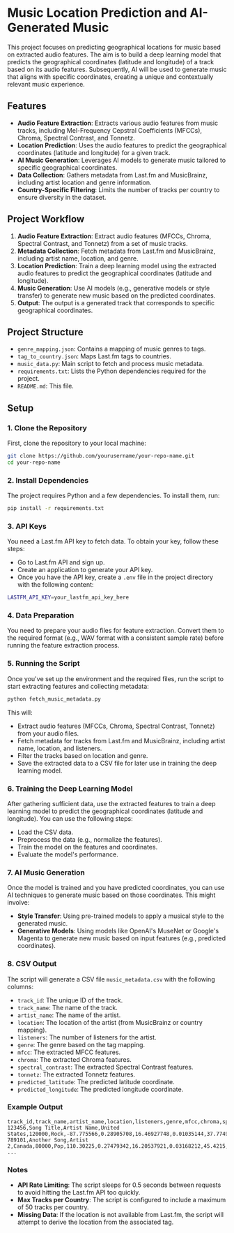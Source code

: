 # Music Location Prediction and AI-Generated Music

This project focuses on predicting geographical locations for music based on extracted audio features. The aim is to build a deep learning model that predicts the geographical coordinates (latitude and longitude) of a track based on its audio features. Subsequently, AI will be used to generate music that aligns with specific coordinates, creating a unique and contextually relevant music experience.

## Features

- **Audio Feature Extraction**: Extracts various audio features from music tracks, including Mel-Frequency Cepstral Coefficients (MFCCs), Chroma, Spectral Contrast, and Tonnetz.
- **Location Prediction**: Uses the audio features to predict the geographical coordinates (latitude and longitude) for a given track.
- **AI Music Generation**: Leverages AI models to generate music tailored to specific geographical coordinates.
- **Data Collection**: Gathers metadata from Last.fm and MusicBrainz, including artist location and genre information.
- **Country-Specific Filtering**: Limits the number of tracks per country to ensure diversity in the dataset.

## Project Workflow

1. **Audio Feature Extraction**: Extract audio features (MFCCs, Chroma, Spectral Contrast, and Tonnetz) from a set of music tracks.
2. **Metadata Collection**: Fetch metadata from Last.fm and MusicBrainz, including artist name, location, and genre.
3. **Location Prediction**: Train a deep learning model using the extracted audio features to predict the geographical coordinates (latitude and longitude).
4. **Music Generation**: Use AI models (e.g., generative models or style transfer) to generate new music based on the predicted coordinates.
5. **Output**: The output is a generated track that corresponds to specific geographical coordinates.

## Project Structure

- `genre_mapping.json`: Contains a mapping of music genres to tags.
- `tag_to_country.json`: Maps Last.fm tags to countries.
- `music_data.py`: Main script to fetch and process music metadata.
- `requirements.txt`: Lists the Python dependencies required for the project.
- `README.md`: This file.

## Setup

### 1. Clone the Repository

First, clone the repository to your local machine:

```bash
git clone https://github.com/yourusername/your-repo-name.git
cd your-repo-name
```

### 2. Install Dependencies

The project requires Python and a few dependencies. To install them, run:

```bash
pip install -r requirements.txt
```

### 3. API Keys

You need a Last.fm API key to fetch data. To obtain your key, follow these steps:

- Go to Last.fm API and sign up.
- Create an application to generate your API key.
- Once you have the API key, create a `.env` file in the project directory with the following content:

```bash
LASTFM_API_KEY=your_lastfm_api_key_here
```

### 4. Data Preparation

You need to prepare your audio files for feature extraction. Convert them to the required format (e.g., WAV format with a consistent sample rate) before running the feature extraction process.

### 5. Running the Script

Once you've set up the environment and the required files, run the script to start extracting features and collecting metadata:

```bash
python fetch_music_metadata.py
```

This will:

- Extract audio features (MFCCs, Chroma, Spectral Contrast, Tonnetz) from your audio files.
- Fetch metadata for tracks from Last.fm and MusicBrainz, including artist name, location, and listeners.
- Filter the tracks based on location and genre.
- Save the extracted data to a CSV file for later use in training the deep learning model.

### 6. Training the Deep Learning Model

After gathering sufficient data, use the extracted features to train a deep learning model to predict the geographical coordinates (latitude and longitude). You can use the following steps:

- Load the CSV data.
- Preprocess the data (e.g., normalize the features).
- Train the model on the features and coordinates.
- Evaluate the model's performance.

### 7. AI Music Generation

Once the model is trained and you have predicted coordinates, you can use AI techniques to generate music based on those coordinates. This might involve:

- **Style Transfer**: Using pre-trained models to apply a musical style to the generated music.
- **Generative Models**: Using models like OpenAI's MuseNet or Google's Magenta to generate new music based on input features (e.g., predicted coordinates).

### 8. CSV Output

The script will generate a CSV file `music_metadata.csv` with the following columns:

- `track_id`: The unique ID of the track.
- `track_name`: The name of the track.
- `artist_name`: The name of the artist.
- `location`: The location of the artist (from MusicBrainz or country mapping).
- `listeners`: The number of listeners for the artist.
- `genre`: The genre based on the tag mapping.
- `mfcc`: The extracted MFCC features.
- `chroma`: The extracted Chroma features.
- `spectral_contrast`: The extracted Spectral Contrast features.
- `tonnetz`: The extracted Tonnetz features.
- `predicted_latitude`: The predicted latitude coordinate.
- `predicted_longitude`: The predicted longitude coordinate.

### Example Output

```csv
track_id,track_name,artist_name,location,listeners,genre,mfcc,chroma,spectral_contrast,tonnetz,predicted_latitude,predicted_longitude
123456,Song Title,Artist Name,United States,120000,Rock,-87.775566,0.28905708,16.46927748,0.01035144,37.7749,-122.4194
789101,Another Song,Artist 2,Canada,80000,Pop,110.30225,0.27479342,16.20537921,0.03168212,45.4215,-75.6992
...
```

### Notes

- **API Rate Limiting**: The script sleeps for 0.5 seconds between requests to avoid hitting the Last.fm API too quickly.
- **Max Tracks per Country**: The script is configured to include a maximum of 50 tracks per country.
- **Missing Data**: If the location is not available from Last.fm, the script will attempt to derive the location from the associated tag.